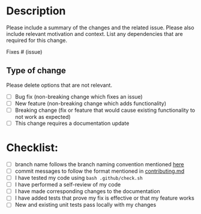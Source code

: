 # Description

Please include a summary of the changes and the related issue. Please also include relevant motivation and context. List any dependencies that are required for this change.

Fixes # (issue)

## Type of change

Please delete options that are not relevant.

- [ ] Bug fix (non-breaking change which fixes an issue)
- [ ] New feature (non-breaking change which adds functionality)
- [ ] Breaking change (fix or feature that would cause existing functionality to not work as expected)
- [ ] This change requires a documentation update

# Checklist:

- [ ] branch name follows the branch naming convention mentioned [here](https://github.com/sudiptob2/leet-easy/blob/main/docs/BRANCH-NAMING.md)
- [ ] commit messages to follow the format mentioned in [contributing.md](https://github.com/sudiptob2/leet-easy/blob/main/docs/CONTRIBUTING.md)
- [ ] I have tested my code using `bash .github/check.sh`
- [ ] I have performed a self-review of my code
- [ ] I have made corresponding changes to the documentation
- [ ] I have added tests that prove my fix is effective or that my feature works
- [ ] New and existing unit tests pass locally with my changes

